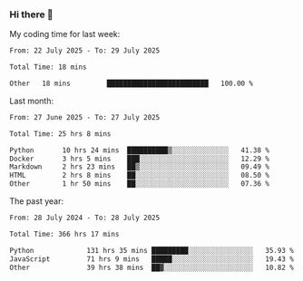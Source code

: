 ### Hi there 👋

My coding time for last week:

<!--START_SECTION:week-->

```txt
From: 22 July 2025 - To: 29 July 2025

Total Time: 18 mins

Other   18 mins         █████████████████████████   100.00 %
```

<!--END_SECTION:week-->

Last month:

<!--START_SECTION:month-->

```txt
From: 27 June 2025 - To: 27 July 2025

Total Time: 25 hrs 8 mins

Python       10 hrs 24 mins  ██████████▒░░░░░░░░░░░░░░   41.38 %
Docker       3 hrs 5 mins    ███░░░░░░░░░░░░░░░░░░░░░░   12.29 %
Markdown     2 hrs 23 mins   ██▒░░░░░░░░░░░░░░░░░░░░░░   09.49 %
HTML         2 hrs 8 mins    ██░░░░░░░░░░░░░░░░░░░░░░░   08.50 %
Other        1 hr 50 mins    ██░░░░░░░░░░░░░░░░░░░░░░░   07.36 %
```

<!--END_SECTION:month-->

The past year:

<!--START_SECTION:year-->

```txt
From: 28 July 2024 - To: 28 July 2025

Total Time: 366 hrs 17 mins

Python             131 hrs 35 mins █████████░░░░░░░░░░░░░░░░   35.93 %
JavaScript         71 hrs 9 mins   █████░░░░░░░░░░░░░░░░░░░░   19.43 %
Other              39 hrs 38 mins  ██▓░░░░░░░░░░░░░░░░░░░░░░   10.82 %
```

<!--END_SECTION:year-->
